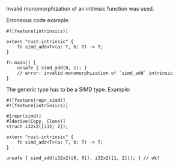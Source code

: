 Invalid monomorphization of an intrinsic function was used.

Erroneous code example:

```compile_fail,E0511
#![feature(intrinsics)]

extern "rust-intrinsic" {
    fn simd_add<T>(a: T, b: T) -> T;
}

fn main() {
    unsafe { simd_add(0, 1); }
    // error: invalid monomorphization of `simd_add` intrinsic
}
```

The generic type has to be a SIMD type. Example:

```
#![feature(repr_simd)]
#![feature(intrinsics)]

#[repr(simd)]
#[derive(Copy, Clone)]
struct i32x2([i32; 2]);

extern "rust-intrinsic" {
    fn simd_add<T>(a: T, b: T) -> T;
}

unsafe { simd_add(i32x2([0, 0]), i32x2([1, 2])); } // ok!
```
